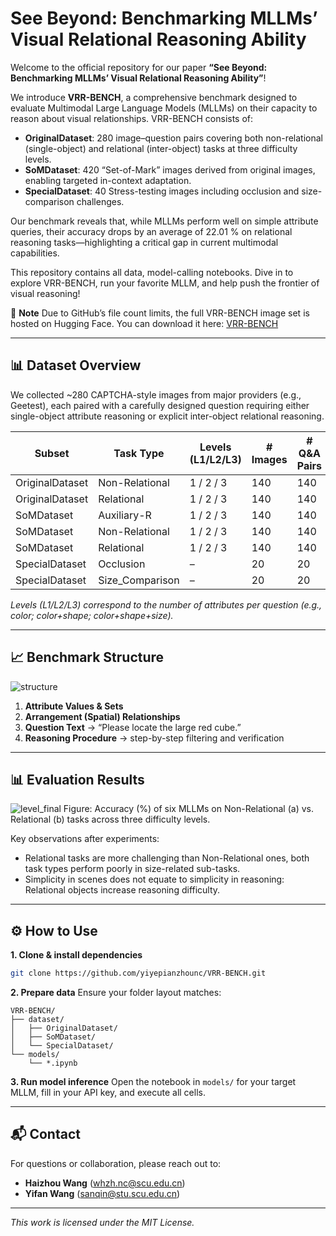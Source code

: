 # See Beyond: Benchmarking MLLMs’ Visual Relational Reasoning Ability

Welcome to the official repository for our paper **“See Beyond: Benchmarking MLLMs’ Visual Relational Reasoning Ability”**!

We introduce **VRR-BENCH**, a comprehensive benchmark designed to evaluate Multimodal Large Language Models (MLLMs) on their capacity to reason about visual relationships. VRR-BENCH consists of:

* **OriginalDataset**: 280 image–question pairs covering both non-relational (single-object) and relational (inter-object) tasks at three difficulty levels.
* **SoMDataset**: 420 “Set-of-Mark” images derived from original images, enabling targeted in-context adaptation.
* **SpecialDataset**: 40 Stress-testing images including occlusion and size-comparison challenges.

Our benchmark reveals that, while MLLMs perform well on simple attribute queries, their accuracy drops by an average of 22.01 % on relational reasoning tasks—highlighting a critical gap in current multimodal capabilities.

This repository contains all data, model-calling notebooks. Dive in to explore VRR-BENCH, run your favorite MLLM, and help push the frontier of visual reasoning!

🤗 **Note**
Due to GitHub’s file count limits, the full VRR-BENCH image set is hosted on Hugging Face. You can download it here: [VRR-BENCH](https://huggingface.co/datasets/Ivy0529/VRR-BENCH)

---

## 📊 Dataset Overview

We collected ~280 CAPTCHA-style images from major providers (e.g., Geetest), each paired with a carefully designed question requiring either single-object attribute reasoning or explicit inter-object relational reasoning.

| Subset          | Task Type        | Levels (L1/L2/L3) | # Images | # Q\&A Pairs |
| --------------- | ---------------- | ----------------- | -------- | ------------ |
| OriginalDataset | Non-Relational   | 1 / 2 / 3         | 140      | 140          |
| OriginalDataset | Relational       | 1 / 2 / 3         | 140      | 140          |
| SoMDataset      | Auxiliary-R      | 1 / 2 / 3         | 140      | 140          |
| SoMDataset      | Non-Relational   | 1 / 2 / 3         | 140      | 140          |
| SoMDataset      | Relational       | 1 / 2 / 3         | 140      | 140          |
| SpecialDataset  | Occlusion        | –                 | 20       | 20           |
| SpecialDataset  | Size\_Comparison | –                 | 20       | 20           |

*Levels (L1/L2/L3) correspond to the number of attributes per question (e.g., color; color+shape; color+shape+size).*

---

## 📈 Benchmark Structure
![structure](https://github.com/user-attachments/assets/330a4d6d-a78c-440a-b618-6f78bb134b70)


1. **Attribute Values & Sets**
2. **Arrangement (Spatial) Relationships**
3. **Question Text** → “Please locate the large red cube.”
4. **Reasoning Procedure** → step-by-step filtering and verification

---

## 📊 Evaluation Results


  ![level_final](https://github.com/user-attachments/assets/07a284f5-9ade-4f70-8279-cdef502b338e)
  Figure:</i> Accuracy (%) of six MLLMs on Non-Relational (a) vs. Relational (b) tasks across three difficulty levels.


Key observations after experiments:

* Relational tasks are more challenging than Non-Relational ones, both task types perform poorly in size-related sub-tasks.
* Simplicity in scenes does not equate to simplicity in reasoning: Relational objects increase reasoning difficulty.

---

## ⚙️ How to Use

**1. Clone & install dependencies**

```bash
git clone https://github.com/yiyepianzhounc/VRR-BENCH.git
```

**2. Prepare data**
Ensure your folder layout matches:

```
VRR-BENCH/
├── dataset/
│   ├── OriginalDataset/
│   ├── SoMDataset/
│   └── SpecialDataset/
└── models/
    └── *.ipynb
```

**3. Run model inference**
Open the notebook in `models/` for your target MLLM, fill in your API key, and execute all cells.

---

## 📬 Contact

For questions or collaboration, please reach out to:

* **Haizhou Wang** ([whzh.nc@scu.edu.cn](mailto:whzh.nc@scu.edu.cn))
* **Yifan Wang** ([sanqin@stu.scu.edu.cn](mailto:sanqin@stu.scu.edu.cn))

---

*This work is licensed under the MIT License.*

